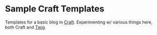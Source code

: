 # Sample Craft Templates

Templates for a basic blog in [Craft](http://buildwithcraft.com). Experimenting w/ various things here, both Craft and [Twig](http://twig.sensiolabs.org/doc/templates.html).
